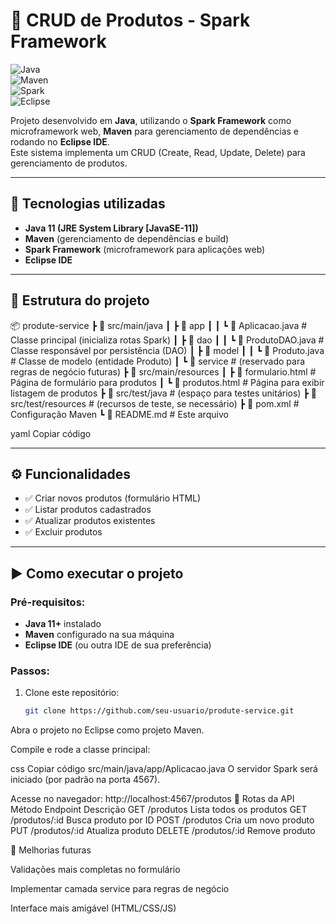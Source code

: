 # 🛒 CRUD de Produtos - Spark Framework

![Java](https://img.shields.io/badge/Java-11+-red?logo=openjdk&logoColor=white)  
![Maven](https://img.shields.io/badge/Maven-Build-blue?logo=apachemaven&logoColor=white)  
![Spark](https://img.shields.io/badge/Spark_Framework-Microframework-orange)  
![Eclipse](https://img.shields.io/badge/Eclipse-IDE-purple?logo=eclipseide&logoColor=white)   
  

Projeto desenvolvido em **Java**, utilizando o **Spark Framework** como microframework web, **Maven** para gerenciamento de dependências e rodando no **Eclipse IDE**.  
Este sistema implementa um CRUD (Create, Read, Update, Delete) para gerenciamento de produtos.

---

## 🚀 Tecnologias utilizadas
- **Java 11 (JRE System Library [JavaSE-11])**  
- **Maven** (gerenciamento de dependências e build)  
- **Spark Framework** (microframework para aplicações web)  
- **Eclipse IDE**  

---

## 📂 Estrutura do projeto
📦 produte-service
┣ 📂 src/main/java
┃ ┣ 📂 app
┃ ┃ ┗ 📜 Aplicacao.java # Classe principal (inicializa rotas Spark)
┃ ┣ 📂 dao
┃ ┃ ┗ 📜 ProdutoDAO.java # Classe responsável por persistência (DAO)
┃ ┣ 📂 model
┃ ┃ ┗ 📜 Produto.java # Classe de modelo (entidade Produto)
┃ ┗ 📂 service # (reservado para regras de negócio futuras)
┣ 📂 src/main/resources
┃ ┣ 📜 formulario.html # Página de formulário para produtos
┃ ┗ 📜 produtos.html # Página para exibir listagem de produtos
┣ 📂 src/test/java # (espaço para testes unitários)
┣ 📂 src/test/resources # (recursos de teste, se necessário)
┣ 📜 pom.xml # Configuração Maven
┗ 📜 README.md # Este arquivo

yaml
Copiar código

---

## ⚙️ Funcionalidades
- ✅ Criar novos produtos (formulário HTML)  
- ✅ Listar produtos cadastrados  
- ✅ Atualizar produtos existentes  
- ✅ Excluir produtos  

---

## ▶️ Como executar o projeto

### Pré-requisitos:
- **Java 11+** instalado  
- **Maven** configurado na sua máquina  
- **Eclipse IDE** (ou outra IDE de sua preferência)  

### Passos:
1. Clone este repositório:
   ```bash
   git clone https://github.com/seu-usuario/produte-service.git
Abra o projeto no Eclipse como projeto Maven.

Compile e rode a classe principal:

css
Copiar código
src/main/java/app/Aplicacao.java
O servidor Spark será iniciado (por padrão na porta 4567).

Acesse no navegador:
http://localhost:4567/produtos
🔧 Rotas da API
Método	Endpoint	Descrição
GET	/produtos	Lista todos os produtos
GET	/produtos/:id	Busca produto por ID
POST	/produtos	Cria um novo produto
PUT	/produtos/:id	Atualiza produto
DELETE	/produtos/:id	Remove produto

📌 Melhorias futuras

Validações mais completas no formulário

Implementar camada service para regras de negócio

Interface mais amigável (HTML/CSS/JS)

